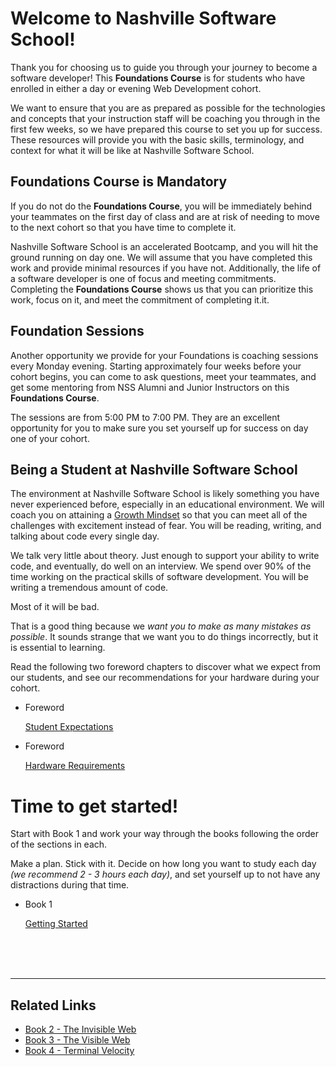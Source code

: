 # Welcome to Nashville Software School!

Thank you for choosing us to guide you through your journey to become a software developer! This **Foundations Course** is for students who have enrolled in either a day or evening Web Development cohort.

We want to ensure that you are as prepared as possible for the technologies and concepts that your instruction staff will be coaching you through in the first few weeks, so we have prepared this course to set you up for success. These resources will provide you with the basic skills, terminology, and context for what it will be like at Nashville Software School.

## Foundations Course is Mandatory

If you do not do the **Foundations Course**, you will be immediately behind your teammates on the first day of class and are at risk of needing to move to the next cohort so that you have time to complete it.

Nashville Software School is an accelerated Bootcamp, and you will hit the ground running on day one. We will assume that you have completed this work and provide minimal resources if you have not. Additionally, the life of a software developer is one of focus and meeting commitments. Completing the **Foundations Course** shows us that you can prioritize this work, focus on it, and meet the commitment of completing it.it.

## Foundation Sessions

Another opportunity we provide for your Foundations is coaching sessions every Monday evening. Starting approximately four weeks before your cohort begins, you can come to ask questions, meet your teammates, and get some mentoring from NSS Alumni and Junior Instructors on this **Foundations Course**.

The sessions are from 5:00 PM  to 7:00 PM.  They are an excellent opportunity for you to make sure you set yourself up for success on day one of your cohort.

## Being a Student at Nashville Software School

The environment at Nashville Software School is likely something you have never experienced before, especially in an educational environment. We will coach you on attaining a [Growth Mindset](https://www.brainpickings.org/2014/01/29/carol-dweck-mindset/) so that you can meet all of the challenges with excitement instead of fear. You will be reading, writing, and talking about code every single day.

We talk very little about theory. Just enough to support your ability to write code, and eventually, do well on an interview. We spend over 90% of the time working on the practical skills of software development. You will be writing a tremendous amount of code.

Most of it will be bad.

That is a good thing because we _want you to make as many mistakes as possible_. It sounds strange that we want you to do things incorrectly, but it is essential to learning.

Read the following two foreword chapters to discover what we expect from our students, and see our recommendations for your hardware during your cohort.


<ul class="list list--doubleItems">
    <li class="listItem listItem--doubleItems">
        <p class="listItem__header">Foreword</p>
        <a href="./book-1-your-computer/chapters/HOW_TO_LEARN.html">Student Expectations</a>
    </li>
    <li class="listItem listItem--doubleItems">
        <p class="listItem__header">Foreword</p>
        <a href="./book-1-your-computer/chapters/LAPTOP.html">Hardware Requirements</a>
    </li>
</ul>


# Time to get started!

Start with Book 1 and work your way through the books following the order of the sections in each.

Make a plan. Stick with it. Decide on how long you want to study each day _(we recommend 2 - 3 hours each day)_, and set yourself up to not have any distractions during that time.

<ul class="list list--singleItem">
    <li class="listItem listItem--singleItem">
        <p class="listItem__header">Book 1</p>
        <a href="./book-1-your-computer/">Getting Started</a>
    </li>
</ul>

<br/>
<br/>
<br/>

---

## Related Links

<ul>
    <li>
        <a href="./book-2-the-invisible-web/">Book 2 - The Invisible Web</a>
    </li>
    <li>
        <a href="./book-3-the-visible-web/">Book 3 - The Visible Web</a>
    </li>
    <li>
        <a href="./book-4-terminal-velocity/">Book 4 - Terminal Velocity</a>
    </li>
</ul>
